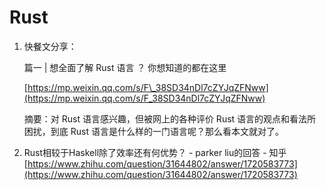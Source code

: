 # Rust

1. 快餐文分享：

   篇一 \| 想全面了解 Rust 语言 ？ 你想知道的都在这里

   [https://mp.weixin.qq.com/s/F\_38SD34nDl7cZYJqZFNww](https://mp.weixin.qq.com/s/F_38SD34nDl7cZYJqZFNww)

   摘要：对 Rust 语言感兴趣，但被网上的各种评价 Rust 语言的观点和看法所困扰，到底 Rust 语言是什么样的一门语言呢？那么看本文就对了。

2. Rust相较于Haskell除了效率还有何优势？ - parker liu的回答 - 知乎 [https://www.zhihu.com/question/31644802/answer/1720583773](https://www.zhihu.com/question/31644802/answer/1720583773)


